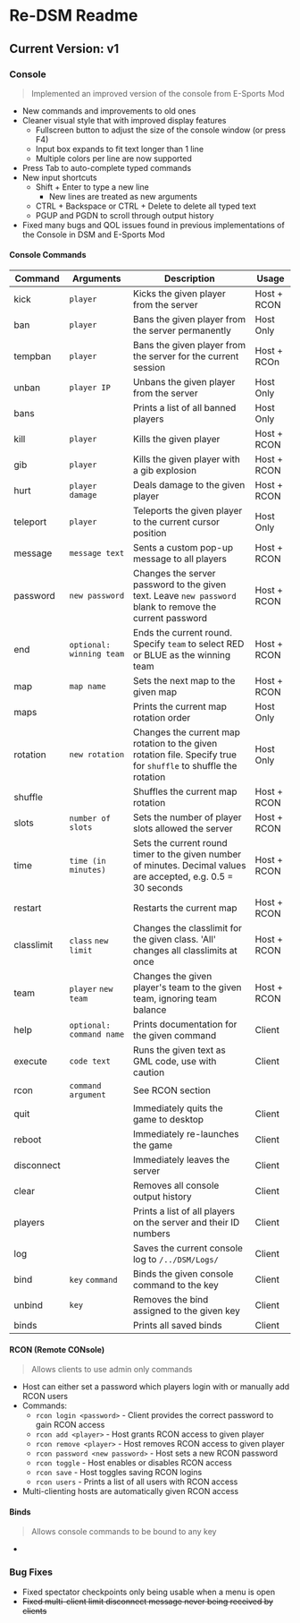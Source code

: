# Re-DSM Readme

## Current Version: v1

### Console
> Implemented an improved version of the console from E-Sports Mod
- New commands and improvements to old ones
- Cleaner visual style that with improved display features
	- Fullscreen button to adjust the size of the console window (or press F4)
	- Input box expands to fit text longer than 1 line
	- Multiple colors per line are now supported
- Press Tab to auto-complete typed commands
- New input shortcuts
	- Shift + Enter to type a new line
		- New lines are treated as new arguments
	- CTRL + Backspace or CTRL + Delete to delete all typed text
	- PGUP and PGDN to scroll through output history
- Fixed many bugs and QOL issues found in previous implementations of the Console in DSM and E-Sports Mod

#### Console Commands
**Command** | **Arguments** | **Description** | **Usage**
----------- | ------------- | --------------- | -----------
kick | `player` | Kicks the given player from the server | Host + RCON
ban | `player` | Bans the given player from the server permanently | Host Only
tempban | `player` | Bans the given player from the server for the current session | Host + RCOn
unban | `player IP` | Unbans the given player from the server | Host Only
bans || Prints a list of all banned players | Host Only
kill | `player` | Kills the given player | Host + RCON
gib | `player` | Kills the given player with a gib explosion | Host + RCON
hurt | `player` `damage` | Deals damage to the given player | Host + RCON
teleport | `player` | Teleports the given player to the current cursor position | Host Only
message | `message text` | Sents a custom pop-up message to all players | Host + RCON
password | `new password` | Changes the server password to the given text. Leave `new password` blank to remove the current password | Host + RCON
end | `optional: winning team` | Ends the current round. Specify `team` to select RED or BLUE as the winning team | Host + RCON
map | `map name` | Sets the next map to the given map | Host + RCON
maps || Prints the current map rotation order | Host Only
rotation | `new rotation` | Changes the current map rotation to the given rotation file. Specify true for `shuffle` to shuffle the rotation | Host Only
shuffle || Shuffles the current map rotation | Host + RCON
slots | `number of slots`| Sets the number of player slots allowed the server | Host + RCON
time | `time (in minutes)` | Sets the current round timer to the given number of minutes. Decimal values are accepted, e.g. 0.5 = 30 seconds | Host + RCON
restart || Restarts the current map | Host + RCON
classlimit | `class` `new limit` | Changes the classlimit for the given class. 'All' changes all classlimits at once | Host + RCON
team | `player` `new team`| Changes the given player's team to the given team, ignoring team balance | Host + RCON
help | `optional: command name`| Prints documentation for the given command | Client
execute | `code text` | Runs the given text as GML code, use with caution | Client
rcon | `command` `argument` | See RCON section |
quit || Immediately quits the game to desktop | Client
reboot || Immediately re-launches the game | Client
disconnect || Immediately leaves the server | Client
clear || Removes all console output history | Client
players || Prints a list of all players on the server and their ID numbers | Client
log || Saves the current console log to `/../DSM/Logs/` | Client
bind | `key` `command` | Binds the given console command to the key | Client
unbind | `key` | Removes the bind assigned to the given key | Client
binds || Prints all saved binds | Client

#### RCON (Remote CONsole)
> Allows clients to use admin only commands
- Host can either set a password which players login with or manually add RCON users
- Commands:
	- `rcon login <password>` - Client provides the correct password to gain RCON access
	- `rcon add <player>` - Host grants RCON access to given player
	- `rcon remove <player>` - Host removes RCON access to given player
	- `rcon password <new password>` - Host sets a new RCON password
	- `rcon toggle` - Host enables or disables RCON access
	- `rcon save` - Host toggles saving RCON logins
	- `rcon users` - Prints a list of all users with RCON access
- Multi-clienting hosts are automatically given RCON access

#### Binds
> Allows console commands to be bound to any key
- 


### Bug Fixes
- Fixed spectator checkpoints only being usable when a menu is open
- ~~Fixed multi-client limit disconnect message never being received by clients~~